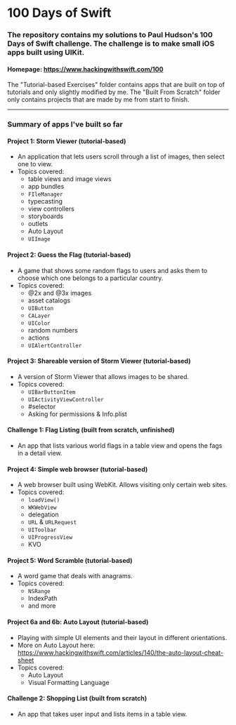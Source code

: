 # 100 Days of Swift

### The repository contains my solutions to Paul Hudson's 100 Days of Swift challenge. The challenge is to make small iOS apps built using UIKit.
#### Homepage: https://www.hackingwithswift.com/100

The "Tutorial-based Exercises" folder contains apps that are built on top of tutorials and only slightly modified by me. The "Built From Scratch" folder only contains projects that are made by me from start to finish.

---

### Summary of apps I've built so far

#### Project 1: Storm Viewer (tutorial-based)

- An application that lets users scroll through a list of images, then select one to view.
- Topics covered:
   - table views and image views
   - app bundles
   - `FIleManager`
   - typecasting
   - view controllers
   - storyboards
   - outlets
   - Auto Layout
   - `UIImage`

#### Project 2: Guess the Flag (tutorial-based)

- A game that shows some random flags to users and asks them to choose which one belongs to a particular country.
- Topics covered:
   - @2x and @3x images
   - asset catalogs
   - `UIButton`
   - `CALayer`
   - `UIColor`
   - random numbers
   - actions
   - `UIAlertController`

#### Project 3: Shareable version of Storm Viewer (tutorial-based)

- A version of Storm Viewer that allows images to be shared.
- Topics covered:
   - `UIBarButtonItem`
   - `UIActivityViewController`
   - \#selector
   - Asking for permissions & Info.plist

#### Challenge 1: Flag Listing (built from scratch, unfinished)

- An app that lists various world flags in a table view and opens the fags in a detail view.

#### Project 4: Simple web browser (tutorial-based)

- A web browser built using WebKit. Allows visiting only certain web sites.
- Topics covered:
   - `loadView()`
   - `WKWebView`
   - delegation
   - `URL`  & `URLRequest`
   - `UIToolbar`
   - `UIProgressView`
   - KVO

#### Project 5: Word Scramble (tutorial-based)

- A word game that deals with anagrams.
- Topics covered:
   - `NSRange`
   - IndexPath
   - and more

#### Project 6a and 6b: Auto Layout (tutorial-based)

- Playing with simple UI elements and their layout in different orientations.
- More on Auto Layout here: https://www.hackingwithswift.com/articles/140/the-auto-layout-cheat-sheet
- Topics covered:
    - Auto Layout
    - Visual Formatting Language

#### Challenge 2: Shopping List (built from scratch)

- An app that takes user input and lists items in a table view.

